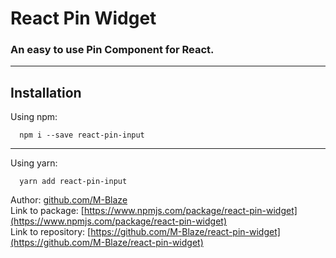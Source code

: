# React Pin Widget

### An easy to use Pin Component for React.

---

## Installation

Using npm:

```
  npm i --save react-pin-input
```

---

Using yarn:

```
  yarn add react-pin-input
```

Author: [github.com/M-Blaze](github.com/M-Blaze)  
Link to package: [https://www.npmjs.com/package/react-pin-widget](https://www.npmjs.com/package/react-pin-widget)  
Link to repository: [https://github.com/M-Blaze/react-pin-widget](https://github.com/M-Blaze/react-pin-widget)
